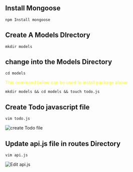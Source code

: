 ##  Install Mongoose
`npm Install mongoose`

##  Create A Models DIrectory

`mkdir models`

## change into the Models Directory
`cd models`


<span style="color:yellow"> This command below can be used to install package above </span>

`mkdir models && cd models && touch todo.js`

## Create Todo javascript file

`vim todo.js`

![create Todo file](/Images//vim%20todojs.png)


## Update api.js file in routes Directory

`vim api.js`

![Edit api.js](/Images/vimapiJS.png)
